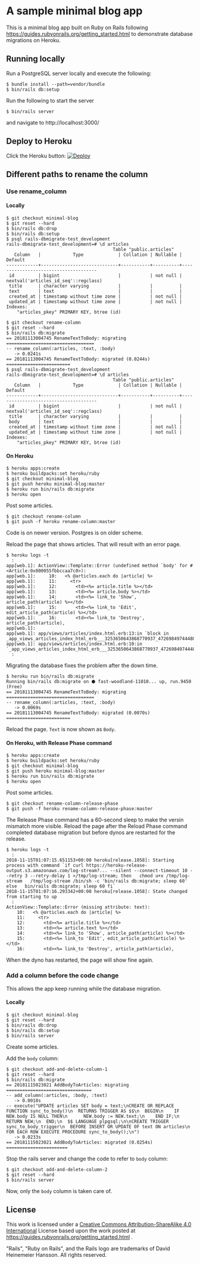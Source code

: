 # A sample minimal blog app
This is a minimal blog app built on Ruby on Rails following https://guides.rubyonrails.org/getting_started.html to demonstrate database migrations on Heroku.

## Running locally
Run a PostgreSQL server locally and execute the following:

```
$ bundle install --path=vendor/bundle
$ bin/rails db:setup
```

Run the following to start the server

```
$ bin/rails server
```

and navigate to http://localhost:3000/

## Deploy to Heroku
Click the Heroku button:
[![Deploy](https://www.herokucdn.com/deploy/button.svg)](https://heroku.com/deploy)

## Different paths to rename the column
### Use rename_column
#### Locally

```
$ git checkout minimal-blog
$ git reset --hard
$ bin/rails db:drop
$ bin/rails db:setup
$ psql rails-dbmigrate-test_development
rails-dbmigrate-test_development=# \d articles
                                        Table "public.articles"
   Column   |            Type             | Collation | Nullable |               Default                
------------+-----------------------------+-----------+----------+--------------------------------------
 id         | bigint                      |           | not null | nextval('articles_id_seq'::regclass)
 title      | character varying           |           |          | 
 text       | text                        |           |          | 
 created_at | timestamp without time zone |           | not null | 
 updated_at | timestamp without time zone |           | not null | 
Indexes:
    "articles_pkey" PRIMARY KEY, btree (id)
```

```
$ git checkout rename-column
$ git reset --hard
$ bin/rails db:migrate
== 20181113004745 RenameTextToBody: migrating =================================
-- rename_column(:articles, :text, :body)
   -> 0.0241s
== 20181113004745 RenameTextToBody: migrated (0.0244s) ========================
$ psql rails-dbmigrate-test_development
rails-dbmigrate-test_development=# \d articles
                                        Table "public.articles"
   Column   |            Type             | Collation | Nullable |               Default                
------------+-----------------------------+-----------+----------+--------------------------------------
 id         | bigint                      |           | not null | nextval('articles_id_seq'::regclass)
 title      | character varying           |           |          | 
 body       | text                        |           |          | 
 created_at | timestamp without time zone |           | not null | 
 updated_at | timestamp without time zone |           | not null | 
Indexes:
    "articles_pkey" PRIMARY KEY, btree (id)
```

#### On Heroku
```
$ heroku apps:create
$ heroku buildpacks:set heroku/ruby
$ git checkout minimal-blog
$ git push heroku minimal-blog:master
$ heroku run bin/rails db:migrate
$ heroku open
```

Post some articles.

```
$ git checkout rename-column
$ git push -f heroku rename-column:master
```

Code is on newer version. Postgres is on older scheme.

Reload the page that shows articles. That will result with an error page.

```
$ heroku logs -t
  :
app[web.1]: ActionView::Template::Error (undefined method `body' for #<Article:0x000055fbbccaa7c0>):
app[web.1]:     10:   <% @articles.each do |article| %>
app[web.1]:     11:     <tr>
app[web.1]:     12:       <td><%= article.title %></td>
app[web.1]:     13:       <td><%= article.body %></td>
app[web.1]:     14:       <td><%= link_to 'Show', article_path(article) %></td>
app[web.1]:     15:       <td><%= link_to 'Edit', edit_article_path(article) %></td>
app[web.1]:     16:       <td><%= link_to 'Destroy', article_path(article),
app[web.1]:
app[web.1]: app/views/articles/index.html.erb:13:in `block in _app_views_articles_index_html_erb___3253650643868770937_47269849744480'
app[web.1]: app/views/articles/index.html.erb:10:in `_app_views_articles_index_html_erb___3253650643868770937_47269849744480'
  :
```

Migrating the database fixes the problem after the down time.

```
$ heroku run bin/rails db:migrate
Running bin/rails db:migrate on ⬢ fast-woodland-11010... up, run.9450 (Free)
== 20181113004745 RenameTextToBody: migrating =================================
-- rename_column(:articles, :text, :body)
   -> 0.0069s
== 20181113004745 RenameTextToBody: migrated (0.0070s) ========================
```

Reload the page. `Text` is now shown as `Body`.

#### On Heroku, with Release Phase command
```
$ heroku apps:create
$ heroku buildpacks:set heroku/ruby
$ git checkout minimal-blog
$ git push heroku minimal-blog:master
$ heroku run bin/rails db:migrate
$ heroku open
```

Post some articles.

```
$ git checkout rename-column-release-phase
$ git push -f heroku rename-column-release-phase:master
```

The Release Phase command has a 60-second sleep to make the versin mismatch more visible. Reload the page after the Reload Phase command completed database migration but before dynos are restarted for the release.

```
$ heroku logs -t
  :
2018-11-15T01:07:15.651153+00:00 heroku[release.1058]: Starting process with command `if curl https://heroku-release-output.s3.amazonaws.com/log-stream?... --silent --connect-timeout 10 --retry 3 --retry-delay 1 >/tmp/log-stream; then   chmod u+x /tmp/log-stream   /tmp/log-stream /bin/sh -c 'bin/rails db:migrate; sleep 60' else   bin/rails db:migrate; sleep 60 fi`
2018-11-15T01:07:16.293342+00:00 heroku[release.1058]: State changed from starting to up
  :
ActionView::Template::Error (missing attribute: text):
    10:   <% @articles.each do |article| %>
    11:     <tr>
    12:       <td><%= article.title %></td>
    13:       <td><%= article.text %></td>
    14:       <td><%= link_to 'Show', article_path(article) %></td>
    15:       <td><%= link_to 'Edit', edit_article_path(article) %></td>
    16:       <td><%= link_to 'Destroy', article_path(article),
```

When the dyno has restarted, the page will show fine again.

### Add a column before the code change
This allows the app keep running while the database migration.

#### Locally
```
$ git checkout minimal-blog
$ git reset --hard
$ bin/rails db:drop
$ bin/rails db:setup
$ bin/rails server
```

Create some articles.

Add the `body` column:

```
$ git checkout add-and-delete-column-1
$ git reset --hard
$ bin/rails db:migrate
== 20181115023021 AddBodyToArticles: migrating ================================
-- add_column(:articles, :body, :text)
   -> 0.0018s
-- execute("UPDATE articles SET body = text;\nCREATE OR REPLACE FUNCTION sync_to_body()\n  RETURNS TRIGGER AS $$\n  BEGIN\n    IF NEW.body IS NULL THEN\n      NEW.body := NEW.text;\n    END IF;\n    RETURN NEW;\n  END;\n  $$ LANGUAGE plpgsql;\n\nCREATE TRIGGER sync_to_body_trigger\n  BEFORE INSERT OR UPDATE OF text ON articles\n  FOR EACH ROW EXECUTE PROCEDURE sync_to_body();\n")
   -> 0.0233s
== 20181115023021 AddBodyToArticles: migrated (0.0254s) =======================
```

Stop the rails server and change the code to refer to `body` column:

```
$ git checkout add-and-delete-column-2
$ git reset --hard
$ bin/rails server
```

Now, only the `body` column is taken care of.

## License
This work is licensed under a <a href="https://creativecommons.org/licenses/by-sa/4.0/">Creative Commons Attribution-ShareAlike 4.0 International</a> License based upon the work posted at https://guides.rubyonrails.org/getting_started.html .

"Rails", "Ruby on Rails", and the Rails logo are trademarks of David Heinemeier Hansson. All rights reserved.
